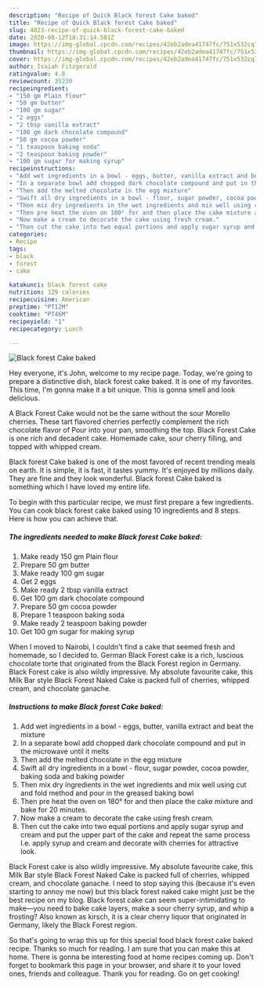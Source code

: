 ```yaml
---
description: "Recipe of Quick Black forest Cake baked"
title: "Recipe of Quick Black forest Cake baked"
slug: 4023-recipe-of-quick-black-forest-cake-baked
date: 2020-08-12T18:31:14.581Z
image: https://img-global.cpcdn.com/recipes/42eb2adea41747fc/751x532cq70/black-forest-cake-baked-recipe-main-photo.jpg
thumbnail: https://img-global.cpcdn.com/recipes/42eb2adea41747fc/751x532cq70/black-forest-cake-baked-recipe-main-photo.jpg
cover: https://img-global.cpcdn.com/recipes/42eb2adea41747fc/751x532cq70/black-forest-cake-baked-recipe-main-photo.jpg
author: Isaiah Fitzgerald
ratingvalue: 4.8
reviewcount: 35230
recipeingredient:
- "150 gm Plain flour"
- "50 gm butter"
- "100 gm sugar"
- "2 eggs"
- "2 tbsp vanilla extract"
- "100 gm dark chocolate compound"
- "50 gm cocoa powder"
- "1 teaspoon baking soda"
- "2 teaspoon baking powder"
- "100 gm sugar for making syrup"
recipeinstructions:
- "Add wet ingredients in a bowl - eggs, butter, vanilla extract and beat the mixture"
- "In a separate bowl add chopped dark chocolate compound and put in the microwave until it melts"
- "Then add the melted chocolate in the egg mixture"
- "Swift all dry ingredients in a bowl - flour, sugar powder, cocoa powder, baking soda and baking powder"
- "Then mix dry ingredients in the wet ingredients and mix well using cut and fold method and pour in the greased baking bowl"
- "Then pre heat the oven on 180° for and then place the cake mixture and bake for 20 minutes."
- "Now make a cream to decorate the cake using fresh cream."
- "Then cut the cake into two equal portions and apply sugar syrup and cream and put the upper part of the cake and repeat the same process I.e. apply syrup and cream and decorate with cherries for attractive look."
categories:
- Recipe
tags:
- black
- forest
- cake

katakunci: black forest cake 
nutrition: 129 calories
recipecuisine: American
preptime: "PT12M"
cooktime: "PT46M"
recipeyield: "1"
recipecategory: Lunch

---
```



![Black forest Cake baked](https://img-global.cpcdn.com/recipes/42eb2adea41747fc/751x532cq70/black-forest-cake-baked-recipe-main-photo.jpg)

Hey everyone, it's John, welcome to my recipe page. Today, we're going to prepare a distinctive dish, black forest cake baked. It is one of my favorites. This time, I'm gonna make it a bit unique. This is gonna smell and look delicious.

A Black Forest Cake would not be the same without the sour Morello cherries. These tart flavored cherries perfectly complement the rich chocolate flavor of Pour into your pan, smoothing the top. Black Forest Cake is one rich and decadent cake. Homemade cake, sour cherry filling, and topped with whipped cream.

Black forest Cake baked is one of the most favored of recent trending meals on earth. It is simple, it is fast, it tastes yummy. It's enjoyed by millions daily. They are fine and they look wonderful. Black forest Cake baked is something which I have loved my entire life.


To begin with this particular recipe, we must first prepare a few ingredients. You can cook black forest cake baked using 10 ingredients and 8 steps. Here is how you can achieve that.

<!--inarticleads1-->

##### The ingredients needed to make Black forest Cake baked:

1. Make ready 150 gm Plain flour
1. Prepare 50 gm butter
1. Make ready 100 gm sugar
1. Get 2 eggs
1. Make ready 2 tbsp vanilla extract
1. Get 100 gm dark chocolate compound
1. Prepare 50 gm cocoa powder
1. Prepare 1 teaspoon baking soda
1. Make ready 2 teaspoon baking powder
1. Get 100 gm sugar for making syrup


When I moved to Nairobi, I couldn&#39;t find a cake that seemed fresh and homemade, so I decided to. German Black Forest cake is a rich, luscious chocolate torte that originated from the Black Forest region in Germany. Black Forest cake is also wildly impressive. My absolute favourite cake, this Milk Bar style Black Forest Naked Cake is packed full of cherries, whipped cream, and chocolate ganache. 

<!--inarticleads2-->

##### Instructions to make Black forest Cake baked:

1. Add wet ingredients in a bowl - eggs, butter, vanilla extract and beat the mixture
1. In a separate bowl add chopped dark chocolate compound and put in the microwave until it melts
1. Then add the melted chocolate in the egg mixture
1. Swift all dry ingredients in a bowl - flour, sugar powder, cocoa powder, baking soda and baking powder
1. Then mix dry ingredients in the wet ingredients and mix well using cut and fold method and pour in the greased baking bowl
1. Then pre heat the oven on 180° for and then place the cake mixture and bake for 20 minutes.
1. Now make a cream to decorate the cake using fresh cream.
1. Then cut the cake into two equal portions and apply sugar syrup and cream and put the upper part of the cake and repeat the same process I.e. apply syrup and cream and decorate with cherries for attractive look.


Black Forest cake is also wildly impressive. My absolute favourite cake, this Milk Bar style Black Forest Naked Cake is packed full of cherries, whipped cream, and chocolate ganache. I need to stop saying this (because it&#39;s even starting to annoy me now) but this black forest naked cake might just be the best recipe on my blog. Black forest cake can seem super-intimidating to make—you need to bake cake layers, make a sour cherry syrup, and whip a frosting? Also known as kirsch, it is a clear cherry liquor that originated in Germany, likely the Black Forest region. 

So that's going to wrap this up for this special food black forest cake baked recipe. Thanks so much for reading. I am sure that you can make this at home. There is gonna be interesting food at home recipes coming up. Don't forget to bookmark this page in your browser, and share it to your loved ones, friends and colleague. Thank you for reading. Go on get cooking!
